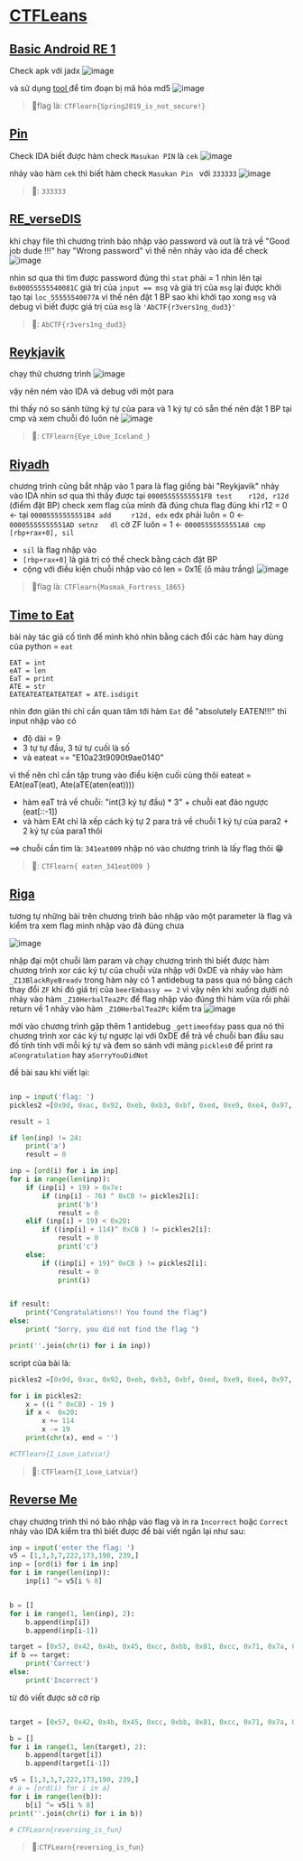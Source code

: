 # [CTFLeans](https://ctflearn.com/)
## [Basic Android RE 1 ](https://ctflearn.com/challenge/962)

Check apk với jadx 
![image](https://github.com/1Nhihi/Wargame/assets/127366803/346fb8a6-1771-49e8-8459-3b4c12924ebc)


và sử dụng [tool ](https://hashes.com/en/decrypt/hash) để tim đoạn bị mã hóa md5 
![image](https://github.com/1Nhihi/Wargame/assets/127366803/c9c8d1e4-a542-4a56-b7a5-2e85a2b2f6d8)


> 🚩flag là: `CTFlearn{Spring2019_is_not_secure!}`

## [Pin](https://ctflearn.com/challenge/379)
Check IDA biết được hàm check `Masukan PIN` là `cek`
![image](https://github.com/1Nhihi/Wargame/assets/127366803/a0a10af7-5655-41a8-a252-fbc7d14de4d3)


nhảy vào hàm `cek` thì biết hàm check `Masukan Pin ` với `333333`
![image](https://github.com/1Nhihi/Wargame/assets/127366803/e3b21aec-4e2c-4d67-a1ff-ac42c7a5be89)

> 🚩: `333333`


## [RE_verseDIS](https://ctflearn.com/challenge/188)

khi chạy file thì chương trình bảo nhập vào password và out là trả về "Good job dude !!!" hay  "Wrong password" 
vì thế nên nhảy vào ida để check 
![image](https://github.com/1Nhihi/Wargame/assets/127366803/e1219aa6-6ca4-408f-aaa2-f27496338d6e)


nhìn sơ qua thì tìm được password đúng thì `stat`  phải = 1  nhìn lên tại `0x00055555540081C` giá trị của `input == msg`
và giá trị của `msg` lại được khởi tạo tại `loc_55555540077A` vì thế nên đặt 1 BP sao khi khởi tạo xong `msg` và debug vì biết được giá trị của `msg` là `'AbCTF{r3vers1ng_dud3}'`

> 🚩: `AbCTF{r3vers1ng_dud3}`


## [Reykjavik](https://ctflearn.com/challenge/990)
chạy thử chương trình 
![image](https://github.com/1Nhihi/Wargame/assets/127366803/b049abc9-96e3-43cc-adec-4a2aa7c3ec82)


vậy nên ném vào IDA và debug với một para

thì thấy nó so sánh từng ký tự của para và 1 ký tự có sẵn thế nên đặt 1 BP tại cmp và xem chuỗi đó luôn nè
![image](https://github.com/1Nhihi/Wargame/assets/127366803/dfa3b538-ff06-4a10-9ac4-7c243b99da04)

 >🚩: `CTFlearn{Eye_L0ve_Iceland_}`


## [Riyadh](https://ctflearn.com/challenge/991) 

chương trình cũng bắt nhập vào 1 para là flag giống bài "Reykjavik"
nhảy vào IDA 
nhìn sơ qua thì thấy được tại `00005555555551FB test    r12d, r12d` (điểm đặt BP) check xem flag của mình đã đúng chưa 
flag đúng khi r12 = 0 <- tại `00005555555551B4 add     r12d, edx` edx phải luôn = 0  <- `00005555555551AD setnz   dl` cờ ZF luôn = 1 <- `00005555555551A8 cmp     [rbp+rax+0], sil` 
- `sil` là flag nhập vào 
- `[rbp+rax+0]` là giá trị có thể check bằng cách đặt BP 
- cộng với điều kiện chuỗi nhập vào có len = 0x1E (ô màu trắng)
![image](https://github.com/1Nhihi/Wargame/assets/127366803/61c8bf27-affd-4385-bbb6-1db39efdec7a)




>🚩flag là: `CTFlearn{Masmak_Fortress_1865}`

## [Time to Eat](https://ctflearn.com/challenge/743)
bài này tác giả cố tình để mình khó nhìn bằng cách đổi các hàm hay dùng của python = `eat` 
```
EAT = int
eAT = len
EaT = print
ATE = str
EATEATEATEATEATEAT = ATE.isdigit
```
nhìn đơn giản thì chỉ cần quan tâm tới hàm `Eat` để "absolutely EATEN!!!" thì input nhập vào có
- độ dài = 9 
- 3 tự tự đầu, 3 tứ tự cuối là số 
- và eateat == "E10a23t9090t9ae0140"


vì thế nên chỉ cần tập trung vào điều kiện cuối cùng thôi
eateat = EAt(eaT(eat), Ate(aTE(aten(eat))))

- hàm eaT trả về chuỗi: "int(3 ký tự đầu) * 3" + chuỗi eat đảo ngược (eat[::-1])
- và hàm EAt chỉ là xếp cách ký tự 2 para trả về chuỗi 1 ký tự của para2 + 2 ký tự của para1 thôi

==> chuỗi cần tìm là: `341eat009`
nhập nó vào chương trình là lấy flag thôi 😁

>🚩: `CTFlearn{ eaten_341eat009 }`



## [Riga ](https://ctflearn.com/challenge/996) 

tương tự những bài trên chương trình bảo nhập vào một parameter là flag và kiểm tra xem flag mình nhập vào đã đúng chưa

![image](https://github.com/user-attachments/assets/633d65d8-cc2a-4836-b861-acc9ab213bd4)



nhập đại một chuỗi làm param và chạy chương trình thì biết được hàm chương trình xor các ký tự của chuỗi vừa nhập với 0xDE và nhảy vào hàm `_Z13BlackRyeBreadv` trong hàm này có 1 antidebug ta pass qua nó bằng cách thay đổi `ZF` khi đó giá trị của `beerEmbassy == 2`  vì vậy nên khi xuống dưới nó nhảy vào hàm `_Z10HerbalTea2Pc`
 để flag nhập vào đúng thì hàm vừa rồi phải return về 1 nhảy vào hàm    `_Z10HerbalTea2Pc` kiểm tra
![image](https://github.com/user-attachments/assets/1979fe24-482d-434d-a7a4-d99db0f37d47)


mới vào chương trình gặp thêm 1 antidebug `_gettimeofday` pass qua nó thì chương trình xor các ký tự ngược lại với 0xDE để trả về chuỗi ban đầu sau đố tính tính với mỗi ký tự và đem so sánh với mảng `pickles0` để print ra  `aCongratulation` hay `aSorryYouDidNot`

đề bài sau khi viết lại:
```py

inp = input('flag: ')
pickles2 =[0x9d, 0xac, 0x92, 0xeb, 0xb3, 0xbf, 0xed, 0xe9, 0xe4, 0x97, 0xb9, 0x94, 0xe8, 0xe1, 0xb3, 0xb9, 0x94, 0xbf, 0xe3, 0xe1, 0xb7, 0xbf, 0xff, 0xfa]

result = 1

if len(inp) != 24:
    print('a')
    result = 0

inp = [ord(i) for i in inp]
for i in range(len(inp)):
    if (inp[i] + 19) > 0x7e:
        if (inp[i] - 76) ^ 0xCB != pickles2[i]:
            print('b')
            result = 0
    elif (inp[i] + 19) < 0x20:
        if ((inp[i] + 114)^ 0xCB ) != pickles2[i]:
            result = 0
            print('c')
    else:
        if ((inp[i] + 19)^ 0xCB ) != pickles2[i]:
            result = 0
            print(i)


if result:
    print("Congratulations!! You found the flag")
else:
    print( "Sorry, you did not find the flag ")

print(''.join(chr(i) for i in inp))

```

script của bài là:
```py
pickles2 =[0x9d, 0xac, 0x92, 0xeb, 0xb3, 0xbf, 0xed, 0xe9, 0xe4, 0x97, 0xb9, 0x94, 0xe8, 0xe1, 0xb3, 0xb9, 0x94, 0xbf, 0xe3, 0xe1, 0xb7, 0xbf, 0xff, 0xfa]

for i in pickles2:
    x = ((i ^ 0xCB) - 19 )
    if x <  0x20:
        x += 114
        x -= 19
    print(chr(x), end = '')

#CTFlearn{I_Love_Latvia!}
```
>🚩: `CTFlearn{I_Love_Latvia!} `

## [Reverse Me](https://ctflearn.com/challenge/989) 

chạy chương trình thì nó bảo nhập vào flag và in ra `Incorrect` hoặc `Correct` nhảy vào IDA  kiểm tra thì biết được đề bài viết ngắn lại như sau:
```py
inp = input('enter the flag: ')
v5 = [1,3,3,7,222,173,190, 239,]
inp = [ord(i) for i in inp]
for i in range(len(inp)):
    inp[i] ^= v5[i % 8]


b = []
for i in range(1, len(inp), 2):
    b.append(inp[i])
    b.append(inp[i-1])

target = [0x57, 0x42, 0x4b, 0x45, 0xcc, 0xbb, 0x81, 0xcc, 0x71, 0x7a, 0x71, 0x66, 0xdf, 0xbb, 0x86, 0xcd, 0x64, 0x6f, 0x6e, 0x5c, 0xf2, 0xad, 0x9a, 0xd8, 0x7e, 0x6f]
if b == target:
    print('Correct')
else:
    print('Incorrect')

```

từ đó viết được sờ cờ ríp

```py

target = [0x57, 0x42, 0x4b, 0x45, 0xcc, 0xbb, 0x81, 0xcc, 0x71, 0x7a, 0x71, 0x66, 0xdf, 0xbb, 0x86, 0xcd, 0x64, 0x6f, 0x6e, 0x5c, 0xf2, 0xad, 0x9a, 0xd8, 0x7e, 0x6f]

b = []
for i in range(1, len(target), 2):
    b.append(target[i])
    b.append(target[i-1])

v5 = [1,3,3,7,222,173,190, 239,]
# a = [ord(i) for i in a]
for i in range(len(b)):
    b[i] ^= v5[i % 8]
print(''.join(chr(i) for i in b))

# CTFLearn{reversing_is_fun}
```
>🚩:`CTFLearn{reversing_is_fun}`


